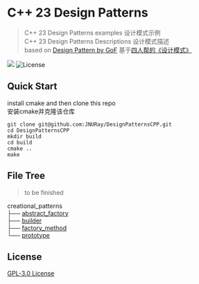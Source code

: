 # C++ 23 Design Patterns
> C++ 23 Design Patterns examples 设计模式示例  
> C++ 23 Design Patterns Descriptions 设计模式描述  
> based on [Design Pattern by GoF] 基于[四人帮的《设计模式》]

![](https://img.shields.io/badge/Language-C%2B%2B-blue)
![License](https://img.shields.io/badge/License-GPL-orange.svg)

## Quick Start
install cmake and then clone this repo  
安装cmake并克隆该仓库

```
git clone git@github.com:JNURay/DesignPatternsCPP.git
cd DesignPatternsCPP
mkdir build
cd build
cmake ..
make
```  

## File Tree
> to be finished

creational_patterns  
├── [abstract_factory](https://github.com/JNURay/DesignPatternsCPP/tree/main/creational_patterns/abstract_factory)  
├── [builder](https://github.com/JNURay/DesignPatternsCPP/tree/main/creational_patterns/builder)  
├── [factory_method](https://github.com/JNURay/DesignPatternsCPP/tree/main/creational_patterns/factory_method)  
└── [prototype](https://github.com/JNURay/DesignPatternsCPP/tree/main/creational_patterns/prototype)

## License
[GPL-3.0 License](LICENSE)

[Design Pattern by GoF]: https://en.wikipedia.org/wiki/Design_Patterns
[四人帮的《设计模式》]: https://book.douban.com/subject/34262305/